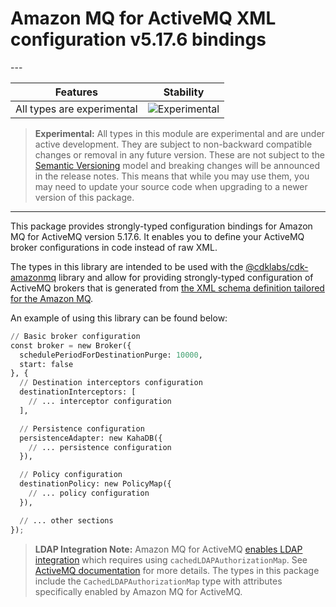 # Amazon MQ for ActiveMQ XML configuration v5.17.6 bindings

<!--BEGIN STABILITY BANNER-->---


| Features                   | Stability                                                                                    |
| -------------------------- | -------------------------------------------------------------------------------------------- |
| All types are experimental | ![Experimental](https://img.shields.io/badge/experimental-important.svg?style=for-the-badge) |

> **Experimental:** All types in this module are experimental and are under active development. They are subject to non-backward compatible
> changes or removal in any future version. These are not subject to the [Semantic Versioning](https://semver.org/) model and breaking changes
> will be announced in the release notes. This means that while you may use them, you may need to update your source code when upgrading to a
> newer version of this package.

---
<!--END STABILITY BANNER-->

This package provides strongly-typed configuration bindings for Amazon MQ for ActiveMQ version 5.17.6. It enables you to define your ActiveMQ broker configurations in code instead of raw XML.

The types in this library are intended to be used with the [@cdklabs/cdk-amazonmq](https://github.com/cdklabs/cdk-amazonmq) library and allow for providing strongly-typed configuration of ActiveMQ brokers that is generated from [the XML schema definition tailored for the Amazon MQ](https://docs.aws.amazon.com/amazon-mq/latest/developer-guide/amazon-mq-broker-configuration-parameters.html#working-with-spring-xml-configuration-files).

An example of using this library can be found below:

```python
// Basic broker configuration
const broker = new Broker({
  schedulePeriodForDestinationPurge: 10000,
  start: false
}, {
  // Destination interceptors configuration
  destinationInterceptors: [
    // ... interceptor configuration
  ],

  // Persistence configuration
  persistenceAdapter: new KahaDB({
    // ... persistence configuration
  }),

  // Policy configuration
  destinationPolicy: new PolicyMap({
    // ... policy configuration
  }),

  // ... other sections
});
```

> **LDAP Integration Note:**
> Amazon MQ for ActiveMQ [enables LDAP integration](https://docs.aws.amazon.com/amazon-mq/latest/developer-guide/security-authentication-authorization.html) which requires using `cachedLDAPAuthorizationMap`. See [ActiveMQ documentation](https://activemq.apache.org/components/classic/documentation/cached-ldap-authorization-module) for more details. The types in this package include the `CachedLDAPAuthorizationMap` type with attributes specifically enabled by Amazon MQ for ActiveMQ.
